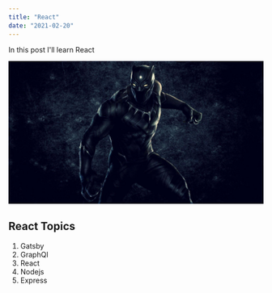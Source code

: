 ```yaml
---
title: "React"
date: "2021-02-20"
---
```


In this post I'll learn React

![Black Panther](./pic.jpg)

## React Topics

1. Gatsby
2. GraphQl
3. React
4. Nodejs
5. Express